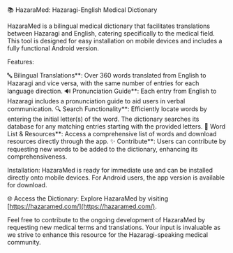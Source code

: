 📚 HazaraMed: Hazaragi-English Medical Dictionary

HazaraMed is a bilingual medical dictionary that facilitates translations between Hazaragi and English, catering specifically to the medical field. This tool is designed for easy installation on mobile devices and includes a fully functional Android version.

Features:

🔤 Bilingual Translations**: Over 360 words translated from English to Hazaragi and vice versa, with the same number of entries for each language direction.
🔊 Pronunciation Guide**: Each entry from English to Hazaragi includes a pronunciation guide to aid users in verbal communication.
🔍 Search Functionality**: Efficiently locate words by entering the initial letter(s) of the word. The dictionary searches its database for any matching entries starting with the provided letters.
📃 Word List & Resources**: Access a comprehensive list of words and download resources directly through the app.
✨ Contribute**: Users can contribute by requesting new words to be added to the dictionary, enhancing its comprehensiveness.

Installation:
HazaraMed is ready for immediate use and can be installed directly onto mobile devices. For Android users, the app version is available for download.

🌐 Access the Dictionary:
Explore HazaraMed by visiting [https://hazaramed.com/](https://hazaramed.com/).

Feel free to contribute to the ongoing development of HazaraMed by requesting new medical terms and translations. Your input is invaluable as we strive to enhance this resource for the Hazaragi-speaking medical community.